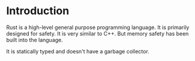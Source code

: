 # Introduction

Rust is a high-level general purpose programming language. It is primarily designed for safety. It is very similar to C++. But memory safety has been built into the language. 

It is statically typed and doesn't have a garbage collector.